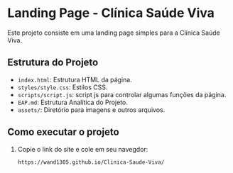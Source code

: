# Landing Page - Clínica Saúde Viva

Este projeto consiste em uma landing page simples para a Clínica Saúde Viva.

## Estrutura do Projeto

- `index.html`: Estrutura HTML da página.
- `styles/style.css`: Estilos CSS.
- `scripts/script.js`: script js para controlar algumas funções da página.
- `EAP.md`: Estrutura Analítica do Projeto.
- `assets/`: Diretório para imagens e outros arquivos.

## Como executar o projeto

1. Copie o link do site e cole em seu navegdor:
    ```
    https://wand1305.github.io/Clinica-Saude-Viva/
    ```
    
